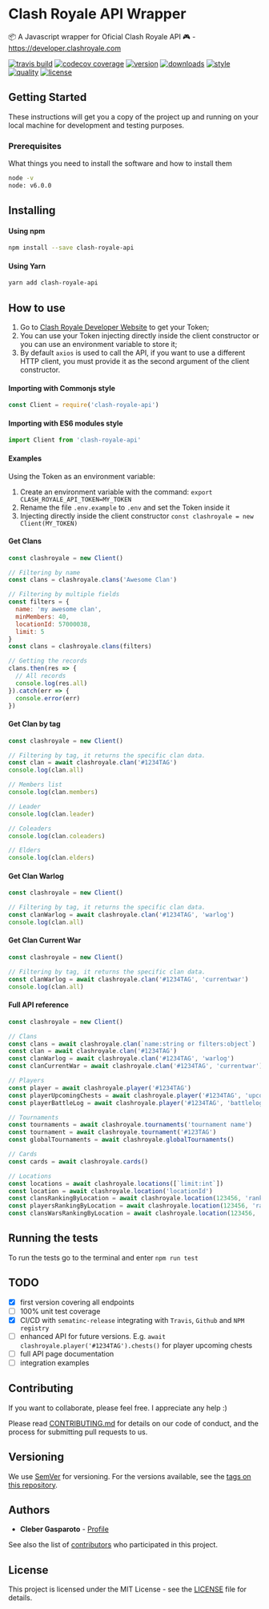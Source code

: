 # Clash Royale API Wrapper
:package: A Javascript wrapper for Oficial Clash Royale API :video_game: - https://developer.clashroyale.com

[![travis build](https://img.shields.io/travis/chgasparoto/clash-royale-api.svg?style=flat-square)](https://travis-ci.org/chgasparoto/clash-royale-api)
[![codecov coverage](https://img.shields.io/codecov/c/github/chgasparoto/clash-royale-api.svg?style=flat-square)](https://codecov.io/gh/chgasparoto/clash-royale-api)
[![version](https://img.shields.io/npm/v/clash-royale-api.svg?style=flat-square)](https://www.npmjs.com/package/clash-royale-api)
[![downloads](https://img.shields.io/npm/dt/clash-royale-api.svg?style=flat-square)](https://www.npmjs.com/package/clash-royale-api)
[![style](https://img.shields.io/badge/code_style-standard-brightgreen.svg)](https://standardjs.com)
[![quality](https://img.shields.io/lgtm/grade/javascript/g/middyjs/middy.svg?logo=lgtm&logoWidth=18)](https://lgtm.com/projects/g/chgasparoto/clash-royale-api/overview/)
[![license](https://img.shields.io/github/license/mashape/apistatus.svg?style=flat-square)](https://github.com/chgasparoto/clash-royale-api/blob/master/LICENSE)

## Getting Started

These instructions will get you a copy of the project up and running on your local machine for development and testing purposes.

### Prerequisites

What things you need to install the software and how to install them

```sh
node -v
node: v6.0.0
```

## Installing

#### Using npm
```sh
npm install --save clash-royale-api
```

#### Using Yarn
```sh
yarn add clash-royale-api
```

## How to use

1. Go to [Clash Royale Developer Website](https://developer.clashroyale.com) to get your Token;
2. You can use your Token injecting directly inside the client constructor or you can use an environment variable to store it;
3. By default `axios` is used to call the API, if you want to use a different HTTP client, you must provide it as the second argument of the client constructor.

#### Importing with Commonjs style

```javascript
const Client = require('clash-royale-api')
```

#### Importing with ES6 modules style

```javascript
import Client from 'clash-royale-api'
```

#### Examples

Using the Token as an environment variable:
1. Create an environment variable with the command: `export CLASH_ROYALE_API_TOKEN=MY_TOKEN`
2. Rename the file `.env.example` to `.env` and set the Token inside it
3. Injecting directly inside the client constructor `const clashroyale = new Client(MY_TOKEN)`

#### Get Clans
```javascript
const clashroyale = new Client()

// Filtering by name
const clans = clashroyale.clans('Awesome Clan')

// Filtering by multiple fields
const filters = {
  name: 'my awesome clan',
  minMembers: 40,
  locationId: 57000038,
  limit: 5
}
const clans = clashroyale.clans(filters)

// Getting the records
clans.then(res => {
  // All records
  console.log(res.all)
}).catch(err => {
  console.error(err)
})
```

#### Get Clan by tag
```javascript
const clashroyale = new Client()

// Filtering by tag, it returns the specific clan data.
const clan = await clashroyale.clan('#1234TAG')
console.log(clan.all)

// Members list
console.log(clan.members)

// Leader
console.log(clan.leader)

// Coleaders
console.log(clan.coleaders)

// Elders
console.log(clan.elders)

```

#### Get Clan Warlog
```javascript
const clashroyale = new Client()

// Filtering by tag, it returns the specific clan data.
const clanWarlog = await clashroyale.clan('#1234TAG', 'warlog')
console.log(clan.all)
```

#### Get Clan Current War
```javascript
const clashroyale = new Client()

// Filtering by tag, it returns the specific clan data.
const clanWarlog = await clashroyale.clan('#1234TAG', 'currentwar')
console.log(clan.all)
```

#### Full API reference
```javascript
const clashroyale = new Client()

// Clans
const clans = await clashroyale.clan(`name:string or filters:object`)
const clan = await clashroyale.clan('#1234TAG')
const clanWarlog = await clashroyale.clan('#1234TAG', 'warlog')
const clanCurrentWar = await clashroyale.clan('#1234TAG', 'currentwar')

// Players
const player = await clashroyale.player('#1234TAG')
const playerUpcomingChests = await clashroyale.player('#1234TAG', 'upcomingchests')
const playerBattleLog = await clashroyale.player('#1234TAG', 'battlelog')

// Tournaments
const tournaments = await clashroyale.tournaments('tournament name')
const tournament = await clashroyale.tournament('#123TAG')
const globalTournaments = await clashroyale.globalTournaments()

// Cards
const cards = await clashroyale.cards()

// Locations
const locations = await clashroyale.locations([`limit:int`])
const location = await clashroyale.location('locationId')
const clansRankingByLocation = await clashroyale.location(123456, 'rankings/clans')
const playersRankingByLocation = await clashroyale.location(123456, 'rankings/players')
const clansWarsRankingByLocation = await clashroyale.location(123456, 'rankings/clanwars')
```

## Running the tests

To run the tests go to the terminal and enter `npm run test`

## TODO
- [x] first version covering all endpoints
- [ ] 100% unit test coverage
- [x] CI/CD with `sematinc-release` integrating with `Travis`, `Github` and `NPM registry`
- [ ] enhanced API for future versions. E.g. `await clashroyale.player('#1234TAG').chests()` for player upcoming chests
- [ ] full API page documentation
- [ ] integration examples

## Contributing

If you want to collaborate, please feel free. I appreciate any help :)

Please read [CONTRIBUTING.md](CONTRIBUTING.md) for details on our code of conduct, and the process for submitting pull requests to us.

## Versioning

We use [SemVer](http://semver.org/) for versioning. For the versions available, see the [tags on this repository](https://github.com/chgasparoto/clash-royale-api/tags).

## Authors

* **Cleber Gasparoto** - [Profile](https://github.com/chgasparoto)

See also the list of [contributors](https://github.com/chgasparoto/clash-royale-api/contributors) who participated in this project.

## License

This project is licensed under the MIT License - see the [LICENSE](LICENSE) file for details.
